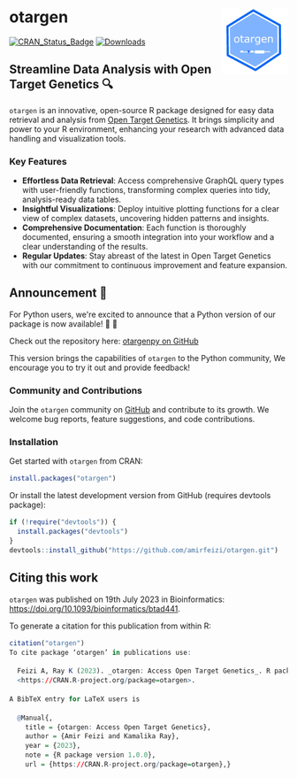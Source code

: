 # otargen <img src="man/figures/logo.jpg" align="right" width="120" />

[![CRAN_Status_Badge](https://www.r-pkg.org/badges/version/otargen?color=blue)](https://CRAN.R-project.org/package=otargen)
[![Downloads](https://cranlogs.r-pkg.org/badges/otargen?color=yellow)](https://CRAN.R-project.org/package=otargen)

## Streamline Data Analysis with Open Target Genetics 🔍
`otargen` is an innovative, open-source R package designed for easy data retrieval and analysis from [Open Target Genetics](https://genetics.opentargets.org). It brings simplicity and power to your R environment, enhancing your research with advanced data handling and visualization tools.

### Key Features
- **Effortless Data Retrieval**: Access comprehensive GraphQL query types with user-friendly functions, transforming complex queries into tidy, analysis-ready data tables.
- **Insightful Visualizations**: Deploy intuitive plotting functions for a clear view of complex datasets, uncovering hidden patterns and insights.
- **Comprehensive Documentation**: Each function is thoroughly documented, ensuring a smooth integration into your workflow and a clear understanding of the results.
- **Regular Updates**: Stay abreast of the latest in Open Target Genetics with our commitment to continuous improvement and feature expansion.

## Announcement :loudspeaker:

For Python users, we're excited to announce that a Python version of our package is now available! :snake: :rocket: 

Check out the repository here: [otargenpy on GitHub](https://github.com/amirfeizi/otargenpy)

This version brings the capabilities of `otargen` to the Python community, We encourage you to try it out and provide feedback!

### Community and Contributions
Join the `otargen` community on [GitHub](https://github.com/amirfeizi/otargen) and contribute to its growth. We welcome bug reports, feature suggestions, and code contributions.

### Installation
Get started with `otargen` from CRAN:
```r
install.packages("otargen")

```
Or install the latest development version from GitHub (requires devtools package):

```r
if (!require("devtools")) {
  install.packages("devtools")
}
devtools::install_github("https://github.com/amirfeizi/otargen.git")
```

## Citing this work

`otargen` was published on 19th July 2023 in Bioinformatics:
<https://doi.org/10.1093/bioinformatics/btad441>.

To generate a citation for this publication from within R:

``` r
citation("otargen")
To cite package ‘otargen’ in publications use:

  Feizi A, Ray K (2023). _otargen: Access Open Target Genetics_. R package version 1.0.0,
  <https://CRAN.R-project.org/package=otargen>.

A BibTeX entry for LaTeX users is

  @Manual{,
    title = {otargen: Access Open Target Genetics},
    author = {Amir Feizi and Kamalika Ray},
    year = {2023},
    note = {R package version 1.0.0},
    url = {https://CRAN.R-project.org/package=otargen},}
```
